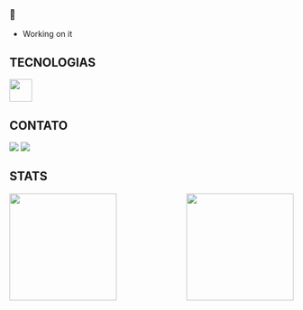###  👋

- Working on it

## TECNOLOGIAS 

<img src="https://cdn.jsdelivr.net/gh/devicons/devicon/icons/javascript/javascript-original.svg" width="40" height="40" />

## CONTATO 

<div>
<a href="https://www.linkedin.com/in/jo%C3%A3o-victor-woncce-80207519a/" target="_blank"><img src="https://img.shields.io/badge/-LinkedIn-%230077B5?style=for-the-badge&logo=linkedin&logoColor=white" target="_blank"></a>   
<a href = "mailto:joojvw@gmail.com"><img src="https://img.shields.io/badge/Gmail-D14836?style=for-the-badge&logo=gmail&logoColor=white" target="_blank"></a>
</div>

## STATS

<div style="text-align: justify; float: left;">
    <a href="https://github.com/jaovw">
        <img height="190em"
            src="https://github-readme-stats.vercel.app/api/top-langs/?username=jaovw&layout=compact&langs_count=7&theme=github_dark" />
</div>

<div style="text-align: justify; float: right;">
    <a href="https://github.com/jaovw">
        <img height="190em"
            src="https://github-readme-stats.vercel.app/api?username=jaovw&show_icons=true&theme=github_dark&include_all_commits=true&count_private=true" />
</div>
